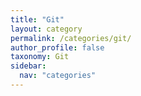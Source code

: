 ```yaml
---
title: "Git"
layout: category
permalink: /categories/git/
author_profile: false
taxonomy: Git
sidebar:
  nav: "categories"
---
```


